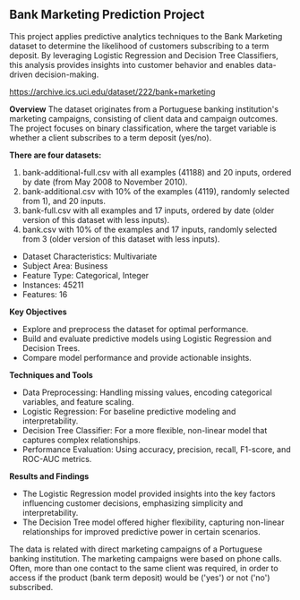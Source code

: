 ## Bank Marketing Prediction Project
This project applies predictive analytics techniques to the Bank Marketing dataset to determine the likelihood of customers subscribing to a term deposit. By leveraging Logistic Regression and Decision Tree Classifiers, this analysis provides insights into customer behavior and enables data-driven decision-making.

https://archive.ics.uci.edu/dataset/222/bank+marketing

**Overview**
The dataset originates from a Portuguese banking institution's marketing campaigns, consisting of client data and campaign outcomes. The project focuses on binary classification, where the target variable is whether a client subscribes to a term deposit (yes/no).

**There are four datasets:** 

1) bank-additional-full.csv with all examples (41188) and 20 inputs, ordered by date (from May 2008 to November 2010).
2) bank-additional.csv with 10% of the examples (4119), randomly selected from 1), and 20 inputs.
3) bank-full.csv with all examples and 17 inputs, ordered by date (older version of this dataset with less inputs). 
4) bank.csv with 10% of the examples and 17 inputs, randomly selected from 3 (older version of this dataset with less inputs). 
 

* Dataset Characteristics: Multivariate               
* Subject Area: Business        
* Feature Type: Categorical, Integer                
* Instances: 45211           
* Features: 16

**Key Objectives**
* Explore and preprocess the dataset for optimal performance.
* Build and evaluate predictive models using Logistic Regression and Decision Trees.
* Compare model performance and provide actionable insights.
  
**Techniques and Tools**
* Data Preprocessing: Handling missing values, encoding categorical variables, and feature scaling.
* Logistic Regression: For baseline predictive modeling and interpretability.
* Decision Tree Classifier: For a more flexible, non-linear model that captures complex relationships.
* Performance Evaluation: Using accuracy, precision, recall, F1-score, and ROC-AUC metrics.

**Results and Findings**
* The Logistic Regression model provided insights into the key factors influencing customer decisions, emphasizing simplicity and interpretability.
* The Decision Tree model offered higher flexibility, capturing non-linear relationships for improved predictive power in certain scenarios.


The data is related with direct marketing campaigns of a Portuguese banking institution. The marketing campaigns were based on phone calls. Often, more than one contact to the same client was required, in order to access if the product (bank term deposit) would be ('yes') or not ('no') subscribed. 


